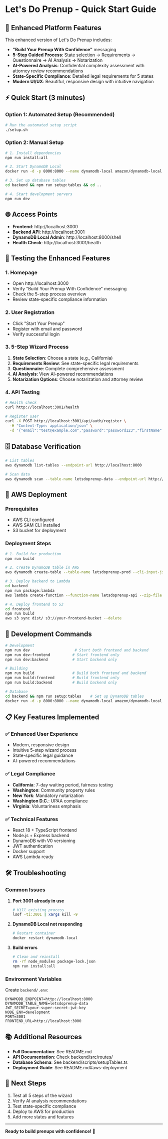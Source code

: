 # Let's Do Prenup - Quick Start Guide

## 🚀 Enhanced Platform Features

This enhanced version of Let's Do Prenup includes:

- **"Build Your Prenup With Confidence"** messaging
- **5-Step Guided Process**: State selection → Requirements → Questionnaire → AI Analysis → Notarization
- **AI-Powered Analysis**: Confidential complexity assessment with attorney review recommendations
- **State-Specific Compliance**: Detailed legal requirements for 5 states
- **Modern UI/UX**: Beautiful, responsive design with intuitive navigation

## ⚡ Quick Start (3 minutes)

### Option 1: Automated Setup (Recommended)
```bash
# Run the automated setup script
./setup.sh
```

### Option 2: Manual Setup
```bash
# 1. Install dependencies
npm run install:all

# 2. Start DynamoDB Local
docker run -d -p 8000:8000 --name dynamodb-local amazon/dynamodb-local -jar DynamoDBLocal.jar -sharedDb -inMemory

# 3. Set up database tables
cd backend && npm run setup:tables && cd ..

# 4. Start development servers
npm run dev
```

## 🌐 Access Points

- **Frontend**: http://localhost:3000
- **Backend API**: http://localhost:3001
- **DynamoDB Local Admin**: http://localhost:8000/shell
- **Health Check**: http://localhost:3001/health

## 🧪 Testing the Enhanced Features

### 1. Homepage
- Open http://localhost:3000
- Verify "Build Your Prenup With Confidence" messaging
- Check the 5-step process overview
- Review state-specific compliance information

### 2. User Registration
- Click "Start Your Prenup"
- Register with email and password
- Verify successful login

### 3. 5-Step Wizard Process
1. **State Selection**: Choose a state (e.g., California)
2. **Requirements Review**: See state-specific legal requirements
3. **Questionnaire**: Complete comprehensive assessment
4. **AI Analysis**: View AI-powered recommendations
5. **Notarization Options**: Choose notarization and attorney review

### 4. API Testing
```bash
# Health check
curl http://localhost:3001/health

# Register user
curl -X POST http://localhost:3001/api/auth/register \
  -H "Content-Type: application/json" \
  -d '{"email":"test@example.com","password":"password123","firstName":"John","lastName":"Doe"}'
```

## 🗄️ Database Verification

```bash
# List tables
aws dynamodb list-tables --endpoint-url http://localhost:8000

# Scan data
aws dynamodb scan --table-name letsdoprenup-data --endpoint-url http://localhost:8000
```

## 🚢 AWS Deployment

### Prerequisites
- AWS CLI configured
- AWS SAM CLI installed
- S3 bucket for deployment

### Deployment Steps
```bash
# 1. Build for production
npm run build

# 2. Create DynamoDB table in AWS
aws dynamodb create-table --table-name letsdoprenup-prod --cli-input-json table-config.json

# 3. Deploy backend to Lambda
cd backend
npm run package:lambda
aws lambda create-function --function-name letsdoprenup-api --zip-file fileb://lambda-deployment.zip

# 4. Deploy frontend to S3
cd frontend
npm run build
aws s3 sync dist/ s3://your-frontend-bucket --delete
```

## 🔧 Development Commands

```bash
# Development
npm run dev                    # Start both frontend and backend
npm run dev:frontend          # Start frontend only
npm run dev:backend           # Start backend only

# Building
npm run build                 # Build both frontend and backend
npm run build:frontend        # Build frontend only
npm run build:backend         # Build backend only

# Database
cd backend && npm run setup:tables    # Set up DynamoDB tables
docker run -d -p 8000:8000 --name dynamodb-local amazon/dynamodb-local -jar DynamoDBLocal.jar -sharedDb -inMemory
```

## 📋 Key Features Implemented

### ✅ Enhanced User Experience
- Modern, responsive design
- Intuitive 5-step wizard process
- State-specific legal guidance
- AI-powered recommendations

### ✅ Legal Compliance
- **California**: 7-day waiting period, fairness testing
- **Washington**: Community property rules
- **New York**: Mandatory notarization
- **Washington D.C.**: UPAA compliance
- **Virginia**: Voluntariness emphasis

### ✅ Technical Features
- React 18 + TypeScript frontend
- Node.js + Express backend
- DynamoDB with V0 versioning
- JWT authentication
- Docker support
- AWS Lambda ready

## 🛠️ Troubleshooting

### Common Issues

1. **Port 3001 already in use**
   ```bash
   # Kill existing process
   lsof -ti:3001 | xargs kill -9
   ```

2. **DynamoDB Local not responding**
   ```bash
   # Restart container
   docker restart dynamodb-local
   ```

3. **Build errors**
   ```bash
   # Clean and reinstall
   rm -rf node_modules package-lock.json
   npm run install:all
   ```

### Environment Variables
Create `backend/.env`:
```env
DYNAMODB_ENDPOINT=http://localhost:8000
DYNAMODB_TABLE_NAME=letsdoprenup-data
JWT_SECRET=your-super-secret-jwt-key
NODE_ENV=development
PORT=3001
FRONTEND_URL=http://localhost:3000
```

## 📚 Additional Resources

- **Full Documentation**: See README.md
- **API Documentation**: Check backend/src/routes/
- **Database Schema**: See backend/scripts/setupTables.ts
- **Deployment Guide**: See README.md#aws-deployment

## 🎯 Next Steps

1. Test all 5 steps of the wizard
2. Verify AI analysis recommendations
3. Test state-specific compliance
4. Deploy to AWS for production
5. Add more states and features

---

**Ready to build prenups with confidence! 🚀** 